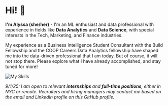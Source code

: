 # Hi! 👋

**I'm Alyssa (she/her)** - I'm an ML enthusiast and data professional with experience in fields like **Data Analytics** and **Data Science**, with special interests in the Tech, Marketing, and Finance industries. 

My experience as a Business Intelligence Student Consultant with the Build Fellowship and the COOP Careers Data Analytics fellowship have shaped me into the data-driven professional that I am today. But of course, it will not stop there. Please explore what I have already accomplished, and stay tuned for more!

![My Skills](https://go-skill-icons.vercel.app/api/icons?i=python,pandas,matplotlib,numpy,seaborn,scikitlearn,r,jupyter,googlecolab,mysql,sqlite,bigquery,looker,tableau,excel,java,markdown,vscode,git&titles=true)  

_9/1/25: I am open to relevant **internships** and **full-time positions**, either in NYC or remote. Recruiters and hiring managers may contact me based on the email and LinkedIn profile on this GitHub profile._